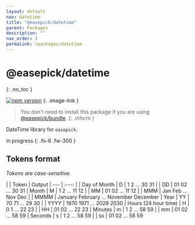 ```yaml
---
layout: default
nav: datetime
title: "@easepick/datetime"
parent: Packages
description: ""
nav_order: 3
permalink: /packages/datetime
---
```


# @easepick/datetime
{: .no_toc }

[![npm version](https://badge.fury.io/js/@easepick%2Fdatetime.svg)](https://www.npmjs.com/package/@easepick/datetime)
{: .image-link }

> You don't need to install this package if you are using [@easepick/bundle](/packages/bundle).
{: .inform }

DateTime library for `easepick`.

in progress
{: .fs-6 .fw-300 }

## Tokens format

_Tokens are case-sensitive._

| | Token | Output
| --- | :---: |
| Day of Month | D |	1 2 … 30 31 
| | DD | 01 02 … 30 31
| Month |	M |	1 2 … 11 12
| | MM | 01 02 … 11 12
| | MMM | Jan Feb … Nov Dec
| | MMMM | January February … November December
| Year | YY | 70 71 … 29 30
| | YYYY | 1970 1971 … 2029 2030
| Hours (24 hour time) | H | 0 1 … 22 23
| | HH | 01 02 … 22 23
| Minutes | m | 1 2 … 58 59
| | mm | 01 02 … 58 59
| Seconds | s | 1 2 … 58 59
| | ss | 01 02 … 58 59